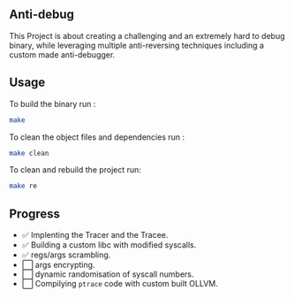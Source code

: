 ## Anti-debug

This Project is about creating a challenging and an extremely hard to debug binary, while leveraging multiple anti-reversing techniques including a custom made anti-debugger.

## Usage
To build the binary run :
```sh
make
```

To clean the object files and dependencies run :
```sh
make clean
```

To clean and rebuild the project run:
```sh
make re
```

## Progress

- :white_check_mark: Implenting the Tracer and the Tracee.
- :white_check_mark: Building a custom libc with modified syscalls.
- :white_check_mark: regs/args scrambling.
- :white_large_square: args encrypting.
- :white_large_square: dynamic randomisation of syscall numbers.
- :white_large_square: Compilying `ptrace` code with custom built OLLVM.
